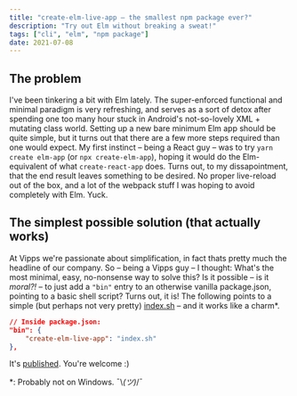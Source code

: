 ```yaml
---
title: "create-elm-live-app – the smallest npm package ever?"
description: "Try out Elm without breaking a sweat!"
tags: ["cli", "elm", "npm package"]
date: 2021-07-08
---
```


## The problem

I've been tinkering a bit with Elm lately. The super-enforced functional and minimal paradigm is very refreshing, and serves as a sort of detox after spending one too many hour stuck in Android's not-so-lovely XML + mutating class world. Setting up a new bare minimum Elm app should be quite simple, but it turns out that there are a few more steps required than one would expect. My first instinct – being a React guy – was to try `yarn create elm-app` (or `npx create-elm-app`), hoping it would do the Elm-equivalent of what `create-react-app` does. Turns out, to my dissapointment, that the end result leaves something to be desired. No proper live-reload out of the box, and a lot of the webpack stuff I was hoping to avoid completely with Elm. Yuck.

## The simplest possible solution (that actually works)

At Vipps we're passionate about simplification, in fact thats pretty much the headline of our company. So – being a Vipps guy – I thought: What's the most minimal, easy, no-nonsense way to solve this? Is it possible – is it _moral?!_ – to just add a `"bin"` entry to an otherwise vanilla package.json, pointing to a basic shell script? Turns out, it is! The following points to a simple (but perhaps not very pretty) [index.sh](https://github.com/cekrem/create-elm-live-app/blob/master/index.sh) – and it works like a charm\*.

```json
// Inside package.json:
"bin": {
    "create-elm-live-app": "index.sh"
},
```

It's [published](https://www.npmjs.com/package/create-elm-live-app). You're welcome :)

\*: Probably not on Windows. ¯\\_(ツ)_/¯
